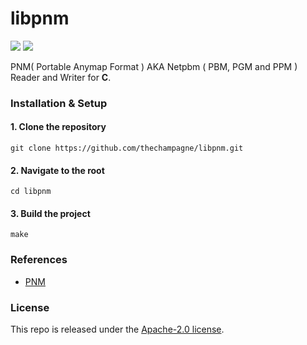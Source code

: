 # libpnm

[![](https://img.shields.io/github/v/tag/thechampagne/libpnm?label=version)](https://github.com/thechampagne/libpnm/releases/latest) [![](https://img.shields.io/github/license/thechampagne/libpnm)](https://github.com/thechampagne/libpnm/blob/main/LICENSE)

PNM( Portable Anymap Format ) AKA Netpbm ( PBM, PGM and PPM ) Reader and Writer for **C**.

### Installation & Setup

#### 1. Clone the repository
```
git clone https://github.com/thechampagne/libpnm.git
```
#### 2. Navigate to the root
```
cd libpnm
```
#### 3. Build the project
```
make
```

### References
 - [PNM](https://github.com/dmilos/PNM)

### License

This repo is released under the [Apache-2.0 license](https://github.com/thechampagne/libpnm/blob/main/LICENSE).
